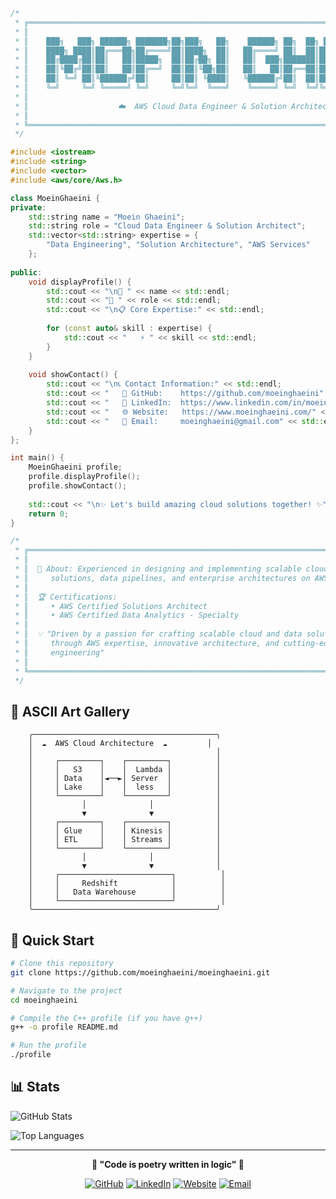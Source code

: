 ```cpp
/*
 * ╔══════════════════════════════════════════════════════════════════════════════╗
 * ║                                                                              ║
 * ║    ███╗   ███╗ ██████╗ ███████╗██╗███╗   ██╗    ██████╗ ██╗  ██╗ █████╗ ███████╗║
 * ║    ████╗ ████║██╔═══██╗██╔════╝██║████╗  ██║   ██╔════╝ ██║  ██║██╔══██╗██╔════╝║
 * ║    ██╔████╔██║██║   ██║█████╗  ██║██╔██╗ ██║   ██║  ███╗███████║███████║█████╗  ║
 * ║    ██║╚██╔╝██║██║   ██║██╔══╝  ██║██║╚██╗██║   ██║   ██║██╔══██║██╔══██║██╔══╝  ║
 * ║    ██║ ╚═╝ ██║╚██████╔╝██║     ██║██║ ╚████║   ╚██████╔╝██║  ██║██║  ██║███████╗║
 * ║    ╚═╝     ╚═╝ ╚═════╝ ╚═╝     ╚═╝╚═╝  ╚═══╝    ╚═════╝ ╚═╝  ╚═╝╚═╝  ╚═╝╚══════╝║
 * ║                                                                              ║
 * ║                    ☁️  AWS Cloud Data Engineer & Solution Architect  ☁️      ║
 * ║                                                                              ║
 * ╚══════════════════════════════════════════════════════════════════════════════╝
 */

#include <iostream>
#include <string>
#include <vector>
#include <aws/core/Aws.h>

class MoeinGhaeini {
private:
    std::string name = "Moein Ghaeini";
    std::string role = "Cloud Data Engineer & Solution Architect";
    std::vector<std::string> expertise = {
        "Data Engineering", "Solution Architecture", "AWS Services"
    };
    
public:
    void displayProfile() {
        std::cout << "\n🚀 " << name << std::endl;
        std::cout << "💼 " << role << std::endl;
        std::cout << "\n📋 Core Expertise:" << std::endl;
        
        for (const auto& skill : expertise) {
            std::cout << "   ⚡ " << skill << std::endl;
        }
    }
    
    void showContact() {
        std::cout << "\n📞 Contact Information:" << std::endl;
        std::cout << "   🐙 GitHub:    https://github.com/moeinghaeini" << std::endl;
        std::cout << "   💼 LinkedIn:  https://www.linkedin.com/in/moeinghaeini/" << std::endl;
        std::cout << "   🌐 Website:   https://www.moeinghaeini.com/" << std::endl;
        std::cout << "   📧 Email:     moeinghaeini@gmail.com" << std::endl;
    }
};

int main() {
    MoeinGhaeini profile;
    profile.displayProfile();
    profile.showContact();
    
    std::cout << "\n✨ Let's build amazing cloud solutions together! ✨" << std::endl;
    return 0;
}

/*
 * ╔══════════════════════════════════════════════════════════════════════════════╗
 * ║                                                                              ║
 * ║  🎯 About: Experienced in designing and implementing scalable cloud         ║
 * ║     solutions, data pipelines, and enterprise architectures on AWS.         ║
 * ║                                                                              ║
 * ║  🏆 Certifications:                                                          ║
 * ║     • AWS Certified Solutions Architect                                      ║
 * ║     • AWS Certified Data Analytics - Specialty                              ║
 * ║                                                                              ║
 * ║  💡 "Driven by a passion for crafting scalable cloud and data solutions     ║
 * ║     through AWS expertise, innovative architecture, and cutting-edge        ║
 * ║     engineering"                                                             ║
 * ║                                                                              ║
 * ╚══════════════════════════════════════════════════════════════════════════════╝
 */
```

## 🎨 ASCII Art Gallery

```
    ╭─────────────────────────────────────────╮
    │  ☁️  AWS Cloud Architecture  ☁️         │
    │                                         │
    │     ┌─────────┐    ┌─────────┐          │
    │     │   S3    │    │  Lambda │          │
    │     │ Data    │◄──►│ Server  │          │
    │     │ Lake    │    │  less   │          │
    │     └─────────┘    └─────────┘          │
    │           │              │              │
    │           ▼              ▼              │
    │     ┌─────────┐    ┌─────────┐          │
    │     │ Glue    │    │ Kinesis │          │
    │     │ ETL     │    │ Streams │          │
    │     └─────────┘    └─────────┘          │
    │           │              │              │
    │           ▼              ▼              │
    │     ┌─────────────────────────┐          │
    │     │     Redshift            │          │
    │     │   Data Warehouse        │          │
    │     └─────────────────────────┘          │
    ╰─────────────────────────────────────────╯
```

## 🚀 Quick Start

```bash
# Clone this repository
git clone https://github.com/moeinghaeini/moeinghaeini.git

# Navigate to the project
cd moeinghaeini

# Compile the C++ profile (if you have g++)
g++ -o profile README.md

# Run the profile
./profile
```

## 📊 Stats

![GitHub Stats](https://github-readme-stats.vercel.app/api?username=moeinghaeini&show_icons=true&theme=radical)

![Top Languages](https://github-readme-stats.vercel.app/api/top-langs/?username=moeinghaeini&layout=compact&theme=radical)

---

<div align="center">

**🌟 "Code is poetry written in logic" 🌟**

[![GitHub](https://img.shields.io/badge/GitHub-100000?style=for-the-badge&logo=github&logoColor=white)](https://github.com/moeinghaeini)
[![LinkedIn](https://img.shields.io/badge/LinkedIn-0077B5?style=for-the-badge&logo=linkedin&logoColor=white)](https://www.linkedin.com/in/moeinghaeini/)
[![Website](https://img.shields.io/badge/Website-FF5722?style=for-the-badge&logo=firefox&logoColor=white)](https://www.moeinghaeini.com/)
[![Email](https://img.shields.io/badge/Email-D14836?style=for-the-badge&logo=gmail&logoColor=white)](mailto:moeinghaeini@gmail.com)

</div>
